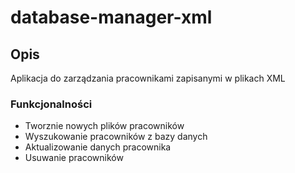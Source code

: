 # database-manager-xml
## Opis
Aplikacja do zarządzania pracownikami zapisanymi w plikach XML
### Funkcjonalności
* Tworznie nowych plików pracowników
* Wyszukowanie pracowników z bazy danych
* Aktualizowanie danych pracownika
* Usuwanie pracowników
